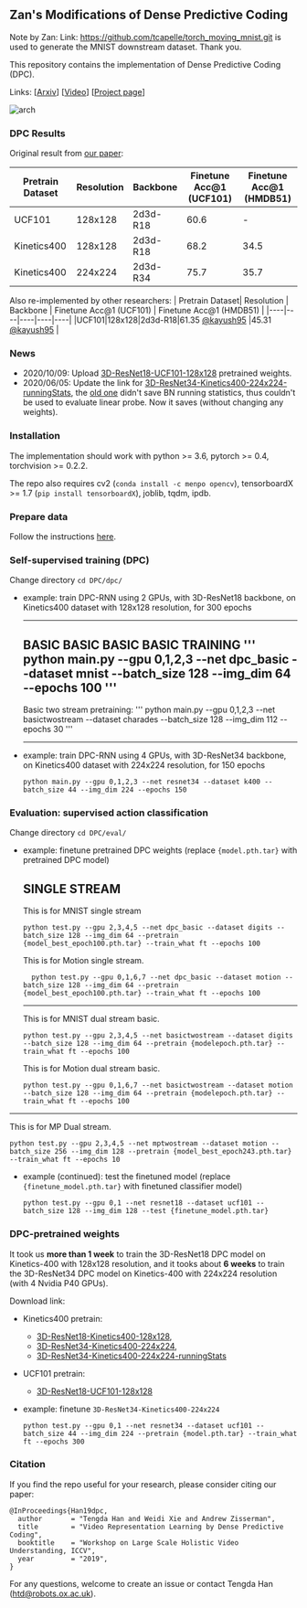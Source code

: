 ## Zan's Modifications of Dense Predictive Coding 

Note by Zan: Link: https://github.com/tcapelle/torch_moving_mnist.git
is used to generate the MNIST downstream dataset. Thank you.

This repository contains the implementation of Dense Predictive Coding (DPC). 

Links: [[Arxiv](https://arxiv.org/abs/1909.04656)] [[Video](https://youtu.be/43KIHUvHjB0)] [[Project page](http://www.robots.ox.ac.uk/~vgg/research/DPC/dpc.html)]

![arch](asset/arch.png)

### DPC Results

Original result from [our paper](https://arxiv.org/abs/1909.04656):

| Pretrain Dataset| Resolution | Backbone | Finetune Acc@1 (UCF101) | Finetune Acc@1 (HMDB51) |
|----|----|----|----|----|
|UCF101|128x128|2d3d-R18|60.6|-|
|Kinetics400|128x128|2d3d-R18|68.2|34.5|
|Kinetics400|224x224|2d3d-R34|75.7|35.7|

Also re-implemented by other researchers:
| Pretrain Dataset| Resolution | Backbone | Finetune Acc@1 (UCF101) | Finetune Acc@1 (HMDB51) |
|----|----|----|----|----|
|UCF101|128x128|2d3d-R18|61.35 [@kayush95](https://github.com/kayush95) |45.31 [@kayush95](https://github.com/kayush95) |

### News
* 2020/10/09: Upload [3D-ResNet18-UCF101-128x128](http://www.robots.ox.ac.uk/~htd/dpc/ucf101-rgb-128_resnet18_dpc.pth.tar) pretrained weights.
* 2020/06/05: Update the link for [3D-ResNet34-Kinetics400-224x224-runningStats](https://drive.google.com/file/d/1-WpsKzPNmSWuzoF2_qVfvfLOE1fwWD4x/view?usp=sharing), the [old one](https://drive.google.com/file/d/1d2XhuUwGTgEBg2cKkQbfJG8omHaSlELZ/view?usp=sharing) didn't save BN running statistics, thus couldn't be used to evaluate linear probe. Now it saves (without changing any weights).

### Installation

The implementation should work with python >= 3.6, pytorch >= 0.4, torchvision >= 0.2.2. 

The repo also requires cv2 (`conda install -c menpo opencv`), tensorboardX >= 1.7 (`pip install tensorboardX`), joblib, tqdm, ipdb.

### Prepare data

Follow the instructions [here](process_data/).

### Self-supervised training (DPC)

Change directory `cd DPC/dpc/`

* example: train DPC-RNN using 2 GPUs, with 3D-ResNet18 backbone, on Kinetics400 dataset with 128x128 resolution, for 300 epochs

  ------------------------------------------------------------------------------------------
  BASIC BASIC BASIC BASIC TRAINING
  '''
  python main.py --gpu 0,1,2,3 --net dpc_basic --dataset mnist --batch_size 128 --img_dim 64 --epochs 100
  '''
  ------------------------------------------------------------------------------------------

  Basic two stream pretraining:
  '''
  python main.py --gpu 0,1,2,3 --net basictwostream --dataset charades --batch_size 128 --img_dim 112 --epochs 30
  '''

  ------------------------------------------------------------------------------------------

* example: train DPC-RNN using 4 GPUs, with 3D-ResNet34 backbone, on Kinetics400 dataset with 224x224 resolution, for 150 epochs
  ```
  python main.py --gpu 0,1,2,3 --net resnet34 --dataset k400 --batch_size 44 --img_dim 224 --epochs 150
  ```

### Evaluation: supervised action classification

Change directory `cd DPC/eval/`

* example: finetune pretrained DPC weights (replace `{model.pth.tar}` with pretrained DPC model)

  SINGLE STREAM
  --------------------------------------------------------------------------------------------
  This is for MNIST single stream

  ```
  python test.py --gpu 2,3,4,5 --net dpc_basic --dataset digits --batch_size 128 --img_dim 64 --pretrain {model_best_epoch100.pth.tar} --train_what ft --epochs 100
  ```
  This is for Motion single stream.

  ```
    python test.py --gpu 0,1,6,7 --net dpc_basic --dataset motion --batch_size 128 --img_dim 64 --pretrain {model_best_epoch100.pth.tar} --train_what ft --epochs 100
  ```

  --------------------------------------------------------------------------------------------


  This is for MNIST dual stream basic.
  ```
  python test.py --gpu 2,3,4,5 --net basictwostream --dataset digits --batch_size 128 --img_dim 64 --pretrain {modelepoch.pth.tar} --train_what ft --epochs 100
  ```

  This is for Motion dual stream basic.
  ```
  python test.py --gpu 0,1,6,7 --net basictwostream --dataset motion --batch_size 128 --img_dim 64 --pretrain {modelepoch.pth.tar} --train_what ft --epochs 100
  ```
-------------------------------------

  This is for MP Dual stream.
   ```
  python test.py --gpu 2,3,4,5 --net mptwostream --dataset motion --batch_size 256 --img_dim 128 --pretrain {model_best_epoch243.pth.tar} --train_what ft --epochs 10
  ``` 


* example (continued): test the finetuned model (replace `{finetune_model.pth.tar}` with finetuned classifier model)
  ```
  python test.py --gpu 0,1 --net resnet18 --dataset ucf101 --batch_size 128 --img_dim 128 --test {finetune_model.pth.tar}
  ```

### DPC-pretrained weights

It took us **more than 1 week** to train the 3D-ResNet18 DPC model on Kinetics-400 with 128x128 resolution, and it tooks about **6 weeks** to train the 3D-ResNet34 DPC model on Kinetics-400 with 224x224 resolution (with 4 Nvidia P40 GPUs). 

Download link: 
* Kinetics400 pretrain:
  - [3D-ResNet18-Kinetics400-128x128](https://drive.google.com/file/d/1jbMg2EAX8armIQA6_0YwfATh_h7rQz4u/view?usp=sharing), 
  - [3D-ResNet34-Kinetics400-224x224](https://drive.google.com/file/d/1d2XhuUwGTgEBg2cKkQbfJG8omHaSlELZ/view?usp=sharing), 
  - [3D-ResNet34-Kinetics400-224x224-runningStats](https://drive.google.com/file/d/1-WpsKzPNmSWuzoF2_qVfvfLOE1fwWD4x/view?usp=sharing)
* UCF101 pretrain:
  - [3D-ResNet18-UCF101-128x128](http://www.robots.ox.ac.uk/~htd/dpc/ucf101-rgb-128_resnet18_dpc.pth.tar)

* example: finetune `3D-ResNet34-Kinetics400-224x224`
  ```
  python test.py --gpu 0,1 --net resnet34 --dataset ucf101 --batch_size 44 --img_dim 224 --pretrain {model.pth.tar} --train_what ft --epochs 300
  ```

### Citation

If you find the repo useful for your research, please consider citing our paper: 
```
@InProceedings{Han19dpc,
  author       = "Tengda Han and Weidi Xie and Andrew Zisserman",
  title        = "Video Representation Learning by Dense Predictive Coding",
  booktitle    = "Workshop on Large Scale Holistic Video Understanding, ICCV",
  year         = "2019",
}
```
For any questions, welcome to create an issue or contact Tengda Han ([htd@robots.ox.ac.uk](mailto:htd@robots.ox.ac.uk)).



